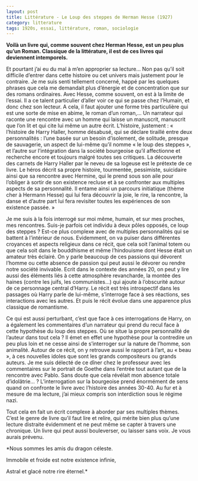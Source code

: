 ```yaml
---
layout: post
title: Littérature - Le Loup des steppes de Herman Hesse (1927)
category: litterature
tags: 1920s, essai, littérature, roman, sociologie
---
```


**Voilà un livre qui, comme souvent chez Herman Hesse, est un peu plus qu’un Roman. Classique de la littérature, il est de ces livres qui deviennent intemporels.**

Et pourtant j’ai eu du mal à m’en approprier sa lecture… Non pas qu’il soit difficile d’entrer dans cette histoire ou cet univers mais justement pour le contraire. Je me suis senti tellement concerné, happé par les quelques phrases que cela me demandait plus d’énergie et de concentration que sur des romans ordinaires. Avec Hesse, comme souvent, on est à la limite de l’essai. Il a ce talent particulier d’aller voir ce qui se passe chez l’Humain, et donc chez son lecteur. A cela, il faut ajouter une forme très particulière qui est une sorte de mise en abime, le roman d’un roman,… Un narrateur qui raconte une rencontre avec un homme qui laisse un manuscrit, manuscrit que l’on lit et qui cite lui même un autre écrit.
L’histoire, justement : « l’histoire de Harry Haller, homme désabusé, qui se déclare tiraillé entre deux personnalités : l’une basée sur un besoin d’isolement, de solitude, presque de sauvagerie, un aspect de lui-même qu’il nomme « le loup des steppes », et l’autre sur l’intégration dans la société bourgeoise qu’il affectionne et recherche encore et toujours malgré toutes ses critiques. La découverte des carnets de Harry Haller par le neveu de sa logeuse est le prétexte de ce livre. Le héros décrit sa propre histoire, tourmentée, pessimiste, suicidaire ainsi que sa rencontre avec Hermine, qui le prend sous son aile pour l’obliger à sortir de son existence recluse et à se confronter aux multiples aspects de sa personnalité. Il entame ainsi un parcours initiatique (thème cher à Hermann Hesse) qui lui fera découvrir la joie, le rire, la rencontre, la danse et d’autre part lui fera revisiter toutes les expériences de son existence passée. »

Je me suis à la fois interrogé sur moi même, humain, et sur mes proches, mes rencontres. Suis-je parfois cet individu à deux pôles opposés, ce loup des steppes ? Est-ce plus complexe avec de multiples personnalités qui se battent à l’intérieur de nous. Evidemment, on va puiser dans différentes croyances et aspects religieux dans ce récit, que cela soit l’animal totem ou que cela soit dans le bouddhisme et même l’hindouisme dont Hesse était un amateur très éclairé. On y parle beaucoup de ces passions qui dévorent l’homme ou cette absence de passion qui peut aussi le dévorer ou rendre notre société invivable. Ecrit dans le contexte des années 20, on peut y lire aussi des éléments liés à cette atmosphère revancharde, la montée des haines (contre les juifs, les communistes…) qui ajoute à l’obscurité autour de ce personnage central d’Harry. Le récit est très introspectif dans les passages où Harry parle de lui-même, s’interroge face à ses réactions, ses interactions avec les autres. Et puis le récit évolue dans une apparence plus classique de romantisme.

Ce qui est aussi perturbant, c’est que face à ces interrogations de Harry, on a également les commentaires d’un narrateur qui prend du recul face à cette hypothèse du loup des steppes. Où se situe la propre personnalité de l’auteur dans tout cela ? Il émet en effet une hypothèse pour la contredire un peu plus loin et ne cesse ainsi de s’interroger sur la nature de l’homme, son animalité. Autour de ce récit, on y retrouve aussi le rapport à l’art, au « beau », à ces nouvelles idoles que sont les grands compositeurs ou grands auteurs. Je me suis délecté de ce dîner chez le professeur avec les commentaires sur le portrait de Goethe dans l’entrée tout autant que de la rencontre avec Pablo. Sans doute que cela révélait mon absence totale d’idolâtrie… ? L’interrogation sur la bourgeoise prend énormément de sens quand on confronte le livre avec l’histoire des années 30-40. Au fur et à mesure de ma lecture, j’ai mieux compris son interdiction sous le régime nazi.

Tout cela en fait un écrit complexe à aborder par ses multiples thèmes. C’est le genre de livre qu’il faut lire et relire, qui mérite bien plus qu’une lecture distraite évidemment et ne peut même se capter à travers une chronique. Un livre qui peut aussi bouleverser, ou laisser sans voix. Je vous aurais prévenu.

*Nous sommes les amis du dragon céleste.

Immobile et froide est notre existence infinie,

Astral et glacé notre rire éternel.* 
